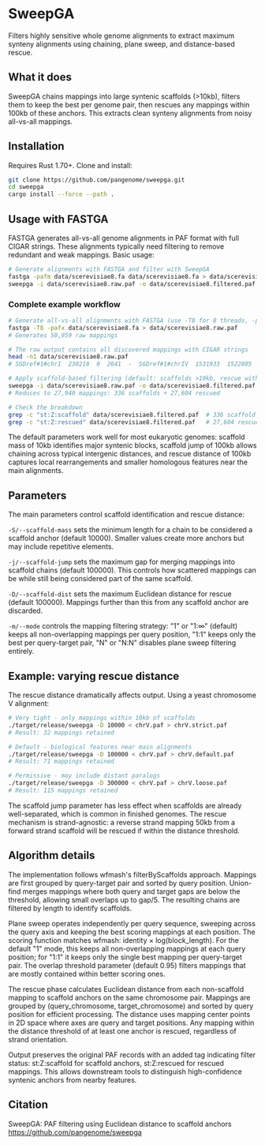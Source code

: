 # SweepGA

Filters highly sensitive whole genome alignments to extract maximum synteny alignments using chaining, plane sweep, and distance-based rescue.

## What it does

SweepGA chains mappings into large syntenic scaffolds (>10kb), filters them to keep the best per genome pair, then rescues any mappings within 100kb of these anchors. This extracts clean synteny alignments from noisy all-vs-all mappings.

## Installation

Requires Rust 1.70+. Clone and install:

```bash
git clone https://github.com/pangenome/sweepga.git
cd sweepga
cargo install --force --path .
```

## Usage with FASTGA

FASTGA generates all-vs-all genome alignments in PAF format with full CIGAR strings. These alignments typically need filtering to remove redundant and weak mappings. Basic usage:

```bash
# Generate alignments with FASTGA and filter with SweepGA
fastga -pafm data/scerevisiae8.fa data/scerevisiae8.fa > data/scerevisiae8.raw.paf
sweepga -i data/scerevisiae8.raw.paf -o data/scerevisiae8.filtered.paf
```

### Complete example workflow

```bash
# Generate all-vs-all alignments with FASTGA (use -T8 for 8 threads, -pafx for PAF with extended CIGAR)
fastga -T8 -pafx data/scerevisiae8.fa > data/scerevisiae8.raw.paf
# Generates 50,959 raw mappings

# The raw output contains all discovered mappings with CIGAR strings
head -n1 data/scerevisiae8.raw.paf
# SGDref#1#chrI  230218  0  2641  -  SGDref#1#chrIV  1531933  1522805  1525422  2341  2692  255  dv:f:.1135  df:i:351  cg:Z:6=1D2=1X1I6=...

# Apply scaffold-based filtering (default: scaffolds >10kb, rescue within 100kb)
sweepga -i data/scerevisiae8.raw.paf -o data/scerevisiae8.filtered.paf
# Reduces to 27,940 mappings: 336 scaffolds + 27,604 rescued

# Check the breakdown
grep -c "st:Z:scaffold" data/scerevisiae8.filtered.paf  # 336 scaffold anchors
grep -c "st:Z:rescued" data/scerevisiae8.filtered.paf   # 27,604 rescued mappings
```

The default parameters work well for most eukaryotic genomes: scaffold mass of 10kb identifies major syntenic blocks, scaffold jump of 100kb allows chaining across typical intergenic distances, and rescue distance of 100kb captures local rearrangements and smaller homologous features near the main alignments.

## Parameters

The main parameters control scaffold identification and rescue distance:

`-S/--scaffold-mass` sets the minimum length for a chain to be considered a scaffold anchor (default 10000). Smaller values create more anchors but may include repetitive elements.

`-j/--scaffold-jump` sets the maximum gap for merging mappings into scaffold chains (default 100000). This controls how scattered mappings can be while still being considered part of the same scaffold.

`-D/--scaffold-dist` sets the maximum Euclidean distance for rescue (default 100000). Mappings further than this from any scaffold anchor are discarded.

`-m/--mode` controls the mapping filtering strategy: "1" or "1:∞" (default) keeps all non-overlapping mappings per query position, "1:1" keeps only the best per query-target pair, "N" or "N:N" disables plane sweep filtering entirely.

## Example: varying rescue distance

The rescue distance dramatically affects output. Using a yeast chromosome V alignment:

```bash
# Very tight - only mappings within 10kb of scaffolds
./target/release/sweepga -D 10000 < chrV.paf > chrV.strict.paf
# Result: 32 mappings retained

# Default - biological features near main alignments
./target/release/sweepga -D 100000 < chrV.paf > chrV.default.paf
# Result: 71 mappings retained

# Permissive - may include distant paralogs
./target/release/sweepga -D 300000 < chrV.paf > chrV.loose.paf
# Result: 115 mappings retained
```

The scaffold jump parameter has less effect when scaffolds are already well-separated, which is common in finished genomes. The rescue mechanism is strand-agnostic: a reverse strand mapping 50kb from a forward strand scaffold will be rescued if within the distance threshold.

## Algorithm details

The implementation follows wfmash's filterByScaffolds approach. Mappings are first grouped by query-target pair and sorted by query position. Union-find merges mappings where both query and target gaps are below the threshold, allowing small overlaps up to gap/5. The resulting chains are filtered by length to identify scaffolds.

Plane sweep operates independently per query sequence, sweeping across the query axis and keeping the best scoring mappings at each position. The scoring function matches wfmash: identity × log(block_length). For the default "1" mode, this keeps all non-overlapping mappings at each query position; for "1:1" it keeps only the single best mapping per query-target pair. The overlap threshold parameter (default 0.95) filters mappings that are mostly contained within better scoring ones.

The rescue phase calculates Euclidean distance from each non-scaffold mapping to scaffold anchors on the same chromosome pair. Mappings are grouped by (query_chromosome, target_chromosome) and sorted by query position for efficient processing. The distance uses mapping center points in 2D space where axes are query and target positions. Any mapping within the distance threshold of at least one anchor is rescued, regardless of strand orientation.

Output preserves the original PAF records with an added tag indicating filter status: st:Z:scaffold for scaffold anchors, st:Z:rescued for rescued mappings. This allows downstream tools to distinguish high-confidence syntenic anchors from nearby features.

## Citation

SweepGA: PAF filtering using Euclidean distance to scaffold anchors
https://github.com/pangenome/sweepga